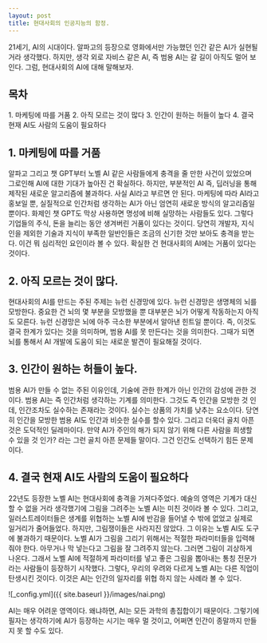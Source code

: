 ```yaml
---
layout: post
title: 현대사회의 인공지능의 함정.
---
```


21세기, AI의 시대이다.
알파고의 등장으로 영화에서만 가능했던 인간 같은 AI가 실현될 거라 생각했다.
하지만, 생각 외로 자비스 같은 AI, 즉 범용 AI는 갈 길이 아직도 멀어 보인다.
그럼, 현대사회의 AI에 대해 말해보자.


<h2>목차</h2>
1. 마케팅에 따를 거품
2. 아직 모르는 것이 많다
3. 인간이 원하는 허들이 높다
4. 결국 현재 AI도 사람의 도움이 필요하다

<h2>1. 마케팅에 따를 거품</h2>

알파고 그리고 챗 GPT부터 노벨 AI 같은 사람들에게 충격을 줄 만한 사건이 있었으며 그로인해 AI에 대한 기대가 높아진 건 확실하다.
하지만, 부분적인 AI 즉, 딥러닝을 통해 제작된 새로운 알고리즘에 불과하다.
사실 AI라고 부르면 안 된다. 마케팅에 따라 AI라고 홍보일 뿐, 실질적으로 인간처럼 생각하는 AI가 아닌 엄연히 새로운 방식의 알고리즘일 뿐이다.
화제인 챗 GPT도 막상 사용하면 명성에 비해 실망하는 사람들도 있다.
그렇다 기업들의 주식, 돈을 늘리는 동안 생겨버린 거품이 있다는 것이디.
당연히 개발자, 지식인을 제외한 기술과 지식이 부족한 일반인들은 조금의 신기한 것만 보아도 충격을 받는다.
이건 뭐 심리적인 요인이라 볼 수 있다. 확실한 건 현대사회의 AI에는 거품이 있다는 것이다.

<h2>2. 아직 모르는 것이 많다.</h2>

현대사회의 AI를 만드는 주된 주제는 뉴런 신경망에 있다.
뉴런 신경망은 생명체의 뇌를 모방한다.
중요한 건 뇌의 몇 부분을 모방했을 뿐 대부분은 뇌가 어떻게 작동하는지 아직도 모른다.
뉴런 신경망은 뇌에 아주 극소한 부분에서 알아낸 힌트일 뿐이다.
즉, 이것도 결국 한계가 있다는 것을 의미하며, 범용 AI를 못 만든다는 것을 의미한다.
그때가 되면 뇌를 통해서 AI 개발에 도움이 되는 새로운 발견이 필요해질 것이다.

<h2>3. 인간이 원하는 허들이 높다.</h2>

범용 AI가 만들 수 없는 주된 이유인데, 기술에 관한 한계가 아닌 인간의 감성에 관한 것이다.
범용 AI는 즉 인간처럼 생각하는 기계를 의미한다.
그것도 즉 인간을 모방한 것 인데, 인간조차도 실수하는 존재라는 것이다.
실수는 상품의 가치를 낮추는 요소이다.
당연히 인간을 모방한 범용 AI도 인간과 비슷한 실수를 할수 있다.
그리고 더욱더 골치 아픈 것은 도덕적인 딜레마이다.
만약 AI가 주인의 해가 되지 않기 위해 다른 사람을 희생할 수 있을 것 인가? 라는 그런 골치 아픈 문제들 말이다.
그건 인간도 선택하기 힘든 문제이다.


<h2>4. 결국 현재 AI도 사람의 도움이 필요하다</h2>

22년도 등장한 노벨 AI는 현대사회에 충격을 가져다주었다.
예술의 영역은 기계가 대신할 수 없을 거라 생각했기에 그림을 그려주는 노벨 AI는 미친 것이라 볼 수 있다.
그리고, 일러스트레이터들은 생계를 위협하는 노벨 AI에 반감을 들어낼 수 밖에 없었고 실제로 일거리가 줄어들었다.
하지만, 그림쟁이들은 사라지진 않았다.
그 이유는 노벨 AI도 도구에 불과하기 때문이다.
노벨 AI가 그림을 그리기 위해서는 적절한 파라미터들을 입력해 줘야 한다.
아무거나 막 넣는다고 그림을 잘 그려주지 않는다. 그러면 그림이 괴상하게 나온다.
그래서 노벨 AI에 적절하게 파라미터를 넣고 좋은 그림을 뽑아내는 통칭 전문가라는 사람들이 등장하기 시작했다.
그렇다, 우리의 우려와 다르게 노벨 AI는 다른 직업이 탄생시킨 것이다.
이것은 AI는 인간의 일자리를 위협 하지 않는 사례라 볼 수 있다. 

![_config.yml]({{ site.baseurl }}/images/nai.png)

AI는 매우 어려운 영역이다. 왜냐하면, AI는 모든 과학의 총집합이기 때문이다.
그렇기에 필자는 생각하기에 AI가 등장하는 시기는 매우 멀 것이고, 어쩌면 인간이 종말까지 만들지 못 할 수도 있다.
